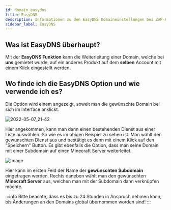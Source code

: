 ```yaml
---
id: domain_easydns
title: EasyDNS
description: Informationen zu den EasyDNS Domaineinstellungen bei ZAP-Hosting - ZAP-Hosting.com Dokumentationen
sidebar_label: EasyDNS
---
```


## Was ist EasyDNS überhaupt?

Mit der **EasyDNS Funktion** kann  die Weiterleitung einer Domain, welche bei **uns** gemietet wurde, auf ein anderes Produkt auf dem **selben** Account mit einem Klick eingestellt werden.

## Wo finde ich die EasyDNS Option und wie verwende ich es?

Die Option wird einem angezeigt, soweit man die gewünschte Domain bei sich im Interface anklickt.

![2022-05-07_21-42](https://user-images.githubusercontent.com/61953937/167269498-f2a54ed8-472f-418a-bc6d-184b49dd075c.png)

Hier angekommen, kann man dann einen bestehenden Dienst aus einer Liste auswählen.
So wie es im obigen Beispiel zu sehen ist.
Man wählt den gewünschten Dienst aus und bestätigt es dann mit einem Klick auf den "Speichern" Button.
Es gibt ebenfalls die Option, dass man seine Domain mit einer Subdomain auf einen Minecraft Server weiterleitet.

![image](https://user-images.githubusercontent.com/13604413/159176049-875a72ff-c18e-4253-89cd-af5960c656f5.png)

Hier kann im ersten Feld der Name der **gewünschten Subdomain** eingetragen werden.
Rechts daneben wählt man den gewünschten **Minecraft Server** aus, welchen man mit der Subdomain dann verknüpfen möchte.

:::info
Bitte beachte, dass es bis zu 24 Stunden in Anspruch nehmen kann, bis Änderungen an den Domains global übernommen worden sind!
:::
